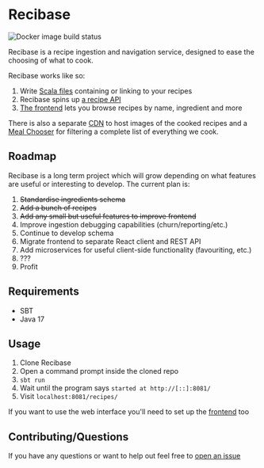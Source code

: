 # Recibase

![Docker image build status](https://github.com/The-Silverwood-Institute/Recibase/actions/workflows/build.yml/badge.svg)

Recibase is a recipe ingestion and navigation service, designed to ease the choosing of what to cook.

Recibase works like so:

1. Write [Scala files][recipes] containing or linking to your recipes
2. Recibase spins up [a recipe API][recipe-api]
3. [The frontend][frontend] lets you browse recipes by name, ingredient and more

There is also a separate [CDN][recipe-images] to host images of the cooked recipes and a [Meal Chooser][meal-chooser] for filtering a complete list of everything we cook.

## Roadmap

Recibase is a long term project which will grow depending on what features are useful or interesting to develop. The current plan is:

1. ~~Standardise ingredients schema~~
2. ~~Add a bunch of recipes~~
3. ~~Add any small but useful features to improve frontend~~
4. Improve ingestion debugging capabilities (churn/reporting/etc.)
5. Continue to develop schema
6. Migrate frontend to separate React client and REST API
7. Add microservices for useful client-side functionality (favouriting, etc.)
8. ???
9. Profit

## Requirements

- SBT
- Java 17

## Usage

1. Clone Recibase
2. Open a command prompt inside the cloned repo
3. `sbt run`
4. Wait until the program says `started at http://[::]:8081/`
5. Visit `localhost:8081/recipes/`

If you want to use the web interface you'll need to set up the [frontend][frontend] too

## Contributing/Questions

If you have any questions or want to help out feel free to [open an issue][new-issue]

[recipes]: https://github.com/The-Silverwood-Institute/Recibase/tree/master/src/main/scala/com/herokuapp/recibase/recipes
[recipe-api]: https://api.reciba.se/
[frontend]: https://github.com/The-Silverwood-Institute/Frontend
[new-issue]: https://github.com/The-Silverwood-Institute/Recibase/issues/new
[recipe-images]: https://github.com/The-Silverwood-Institute/Recipe-Images/
[meal-chooser]: https://c.reciba.se/

